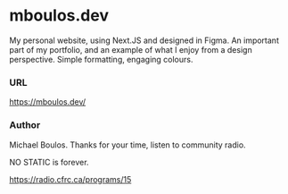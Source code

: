 # mboulos.dev

My personal website, using Next.JS and designed in Figma. An important part of my portfolio, and an example of what I enjoy from a design perspective. Simple formatting, engaging colours.

### URL

https://mboulos.dev/

### Author

Michael Boulos. Thanks for your time, listen to community radio.

NO STATIC is forever.

https://radio.cfrc.ca/programs/15
